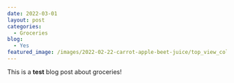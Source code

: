 ```yaml
---
date: 2022-03-01
layout: post
categories:
  - Groceries
blog:
  - Yes
featured_image: /images/2022-02-22-carrot-apple-beet-juice/top_view_colourful.jpeg
---
```


This is a **test** blog post about groceries!